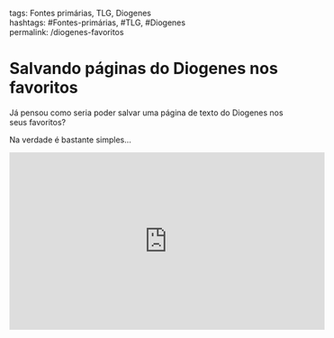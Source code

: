 tags: Fontes primárias, TLG, Diogenes  
hashtags: #Fontes-primárias, #TLG, #Diogenes  
permalink: /diogenes-favoritos

# Salvando páginas do Diogenes nos favoritos  
  
Já pensou como seria poder salvar uma página de texto do Diogenes nos seus favoritos?  
  
Na verdade é bastante simples…  
  
<iframe width="560" height="315" src="https://www.youtube-nocookie.com/embed/Tbmi2V-NLao" frameborder="0" allow="accelerometer; autoplay; clipboard-write; encrypted-media; gyroscope; picture-in-picture" allowfullscreen></iframe>